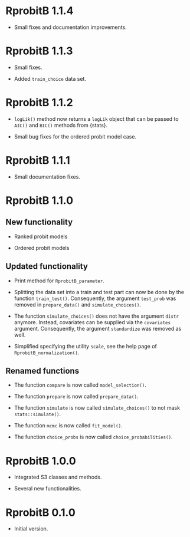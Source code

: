 # RprobitB 1.1.4

* Small fixes and documentation improvements.

# RprobitB 1.1.3

* Small fixes.

* Added `train_choice` data set.

# RprobitB 1.1.2

* `logLik()` method now returns a `logLik` object that can be passed to `AIC()` and `BIC()` methods from {stats}.

* Small bug fixes for the ordered probit model case.

# RprobitB 1.1.1

* Small documentation fixes.

# RprobitB 1.1.0

## New functionality

* Ranked probit models

* Ordered probit models

## Updated functionality

* Print method for `RprobitB_parameter`.

* Splitting the data set into a train and test part can now be done by the function `train_test()`. Consequently, the argument `test_prob` was removed in `prepare_data()` and `simulate_choices()`.

* The function `simulate_choices()` does not have the argument `distr` anymore. Instead, covariates can be supplied via the `covariates` argument. Consequently, the argument `standardize` was removed as well.

* Simplified specifying the utility `scale`, see the help page of `RprobitB_normalization()`.

## Renamed functions

* The function `compare` is now called `model_selection()`.

* The function `prepare` is now called `prepare_data()`.

* The function `simulate` is now called `simulate_choices()` to not mask `stats::simulate()`.

* The function `mcmc` is now called `fit_model()`.

* The function `choice_probs` is now called `choice_probabilities()`.

# RprobitB 1.0.0

* Integrated S3 classes and methods.

* Several new functionalities.

# RprobitB 0.1.0

* Initial version.
